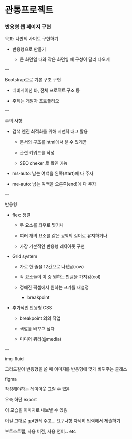# 관통프로젝트

### 반응형 웹 페이지 구현

목표: 나만의 사이트 구현하기

- 반응형으로 만들기
  
  - 큰 화면일 때와 작은 화면일 때 구성이 달리 나오게

--

Bootstrap으로 기본 구조 구현

- 네비게이션 바, 전체 프로젝트 구조 등

- 주제는 개발자 포트폴리오

--

주의 사항

- 검색 엔진 최적화를 위해 시맨틱 태그 활용
  
  - 문서의 구조를 html에서 알 수 있게끔
  
  - 관련 키워드를 작성
  
  - SEO cheker 로 확인 가능

- ms-auto: 남는 여백을 왼쪽(start)에 다 주자

- me-auto: 남는 여백을 오른쪽(end)에 다 주자

--

반응형

- flex: 정렬
  
  - 두 요소를 좌우로 찢거나
  
  - 여러 개의 요소를 같은 공백의 길이로 유지하거나
  
  - 가장 기본적인 반응형 레이아웃 구현

- Grid system
  
  - 가로 한 줄을 12칸으로 나눴음(row)
  
  - 각 요소들이 이 중 원하는 만큼을 가져감(col)
  
  - 정해진 픽셀에서 원하는 크기를 재설정
    
    - breakpoint

- 추가적인 반응형 CSS
  
  - breakpoint 외의 작업
  
  - 색깔을 바꾸고 싶다
  
  - 미디어 쿼리(@media)

--

img-fluid

그리드같이 반응형을 쓸 때 이미지를 반응형에 맞게 바꿔주는 클래스

figma

작성해야하는 레이아웃 그릴 수 있음

우측 하단 export 

이 모습을 이미지로 내보낼 수 있음

이걸 그대로 gpt한테 주고... 요구사항 자세히 입력해서 제출하기

부트스트랩, 사용 버전, 사용 언어... etc


